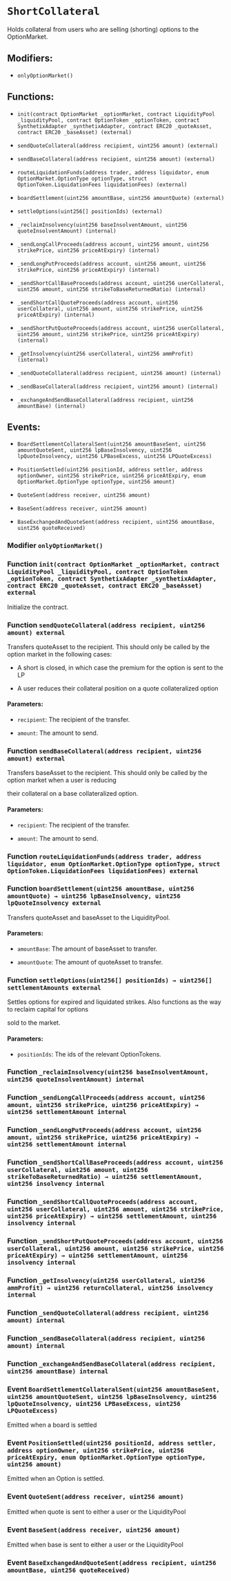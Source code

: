 # `ShortCollateral`

Holds collateral from users who are selling (shorting) options to the OptionMarket.

## Modifiers:

- `onlyOptionMarket()`

## Functions:

- `init(contract OptionMarket _optionMarket, contract LiquidityPool _liquidityPool, contract OptionToken _optionToken, contract SynthetixAdapter _synthetixAdapter, contract ERC20 _quoteAsset, contract ERC20 _baseAsset) (external)`

- `sendQuoteCollateral(address recipient, uint256 amount) (external)`

- `sendBaseCollateral(address recipient, uint256 amount) (external)`

- `routeLiquidationFunds(address trader, address liquidator, enum OptionMarket.OptionType optionType, struct OptionToken.LiquidationFees liquidationFees) (external)`

- `boardSettlement(uint256 amountBase, uint256 amountQuote) (external)`

- `settleOptions(uint256[] positionIds) (external)`

- `_reclaimInsolvency(uint256 baseInsolventAmount, uint256 quoteInsolventAmount) (internal)`

- `_sendLongCallProceeds(address account, uint256 amount, uint256 strikePrice, uint256 priceAtExpiry) (internal)`

- `_sendLongPutProceeds(address account, uint256 amount, uint256 strikePrice, uint256 priceAtExpiry) (internal)`

- `_sendShortCallBaseProceeds(address account, uint256 userCollateral, uint256 amount, uint256 strikeToBaseReturnedRatio) (internal)`

- `_sendShortCallQuoteProceeds(address account, uint256 userCollateral, uint256 amount, uint256 strikePrice, uint256 priceAtExpiry) (internal)`

- `_sendShortPutQuoteProceeds(address account, uint256 userCollateral, uint256 amount, uint256 strikePrice, uint256 priceAtExpiry) (internal)`

- `_getInsolvency(uint256 userCollateral, uint256 ammProfit) (internal)`

- `_sendQuoteCollateral(address recipient, uint256 amount) (internal)`

- `_sendBaseCollateral(address recipient, uint256 amount) (internal)`

- `_exchangeAndSendBaseCollateral(address recipient, uint256 amountBase) (internal)`

## Events:

- `BoardSettlementCollateralSent(uint256 amountBaseSent, uint256 amountQuoteSent, uint256 lpBaseInsolvency, uint256 lpQuoteInsolvency, uint256 LPBaseExcess, uint256 LPQuoteExcess)`

- `PositionSettled(uint256 positionId, address settler, address optionOwner, uint256 strikePrice, uint256 priceAtExpiry, enum OptionMarket.OptionType optionType, uint256 amount)`

- `QuoteSent(address receiver, uint256 amount)`

- `BaseSent(address receiver, uint256 amount)`

- `BaseExchangedAndQuoteSent(address recipient, uint256 amountBase, uint256 quoteReceived)`

### Modifier `onlyOptionMarket()`

### Function `init(contract OptionMarket _optionMarket, contract LiquidityPool _liquidityPool, contract OptionToken _optionToken, contract SynthetixAdapter _synthetixAdapter, contract ERC20 _quoteAsset, contract ERC20 _baseAsset) external`

Initialize the contract.

### Function `sendQuoteCollateral(address recipient, uint256 amount) external`

Transfers quoteAsset to the recipient. This should only be called by the option market in the following cases:

- A short is closed, in which case the premium for the option is sent to the LP

- A user reduces their collateral position on a quote collateralized option

#### Parameters:

- `recipient`: The recipient of the transfer.

- `amount`: The amount to send.

### Function `sendBaseCollateral(address recipient, uint256 amount) external`

Transfers baseAsset to the recipient. This should only be called by the option market when a user is reducing

their collateral on a base collateralized option.

#### Parameters:

- `recipient`: The recipient of the transfer.

- `amount`: The amount to send.

### Function `routeLiquidationFunds(address trader, address liquidator, enum OptionMarket.OptionType optionType, struct OptionToken.LiquidationFees liquidationFees) external`

### Function `boardSettlement(uint256 amountBase, uint256 amountQuote) → uint256 lpBaseInsolvency, uint256 lpQuoteInsolvency external`

Transfers quoteAsset and baseAsset to the LiquidityPool.

#### Parameters:

- `amountBase`: The amount of baseAsset to transfer.

- `amountQuote`: The amount of quoteAsset to transfer.

### Function `settleOptions(uint256[] positionIds) → uint256[] settlementAmounts external`

Settles options for expired and liquidated strikes. Also functions as the way to reclaim capital for options

sold to the market.

#### Parameters:

- `positionIds`: The ids of the relevant OptionTokens.

### Function `_reclaimInsolvency(uint256 baseInsolventAmount, uint256 quoteInsolventAmount) internal`

### Function `_sendLongCallProceeds(address account, uint256 amount, uint256 strikePrice, uint256 priceAtExpiry) → uint256 settlementAmount internal`

### Function `_sendLongPutProceeds(address account, uint256 amount, uint256 strikePrice, uint256 priceAtExpiry) → uint256 settlementAmount internal`

### Function `_sendShortCallBaseProceeds(address account, uint256 userCollateral, uint256 amount, uint256 strikeToBaseReturnedRatio) → uint256 settlementAmount, uint256 insolvency internal`

### Function `_sendShortCallQuoteProceeds(address account, uint256 userCollateral, uint256 amount, uint256 strikePrice, uint256 priceAtExpiry) → uint256 settlementAmount, uint256 insolvency internal`

### Function `_sendShortPutQuoteProceeds(address account, uint256 userCollateral, uint256 amount, uint256 strikePrice, uint256 priceAtExpiry) → uint256 settlementAmount, uint256 insolvency internal`

### Function `_getInsolvency(uint256 userCollateral, uint256 ammProfit) → uint256 returnCollateral, uint256 insolvency internal`

### Function `_sendQuoteCollateral(address recipient, uint256 amount) internal`

### Function `_sendBaseCollateral(address recipient, uint256 amount) internal`

### Function `_exchangeAndSendBaseCollateral(address recipient, uint256 amountBase) internal`

### Event `BoardSettlementCollateralSent(uint256 amountBaseSent, uint256 amountQuoteSent, uint256 lpBaseInsolvency, uint256 lpQuoteInsolvency, uint256 LPBaseExcess, uint256 LPQuoteExcess)`

Emitted when a board is settled

### Event `PositionSettled(uint256 positionId, address settler, address optionOwner, uint256 strikePrice, uint256 priceAtExpiry, enum OptionMarket.OptionType optionType, uint256 amount)`

Emitted when an Option is settled.

### Event `QuoteSent(address receiver, uint256 amount)`

Emitted when quote is sent to either a user or the LiquidityPool

### Event `BaseSent(address receiver, uint256 amount)`

Emitted when base is sent to either a user or the LiquidityPool

### Event `BaseExchangedAndQuoteSent(address recipient, uint256 amountBase, uint256 quoteReceived)`

